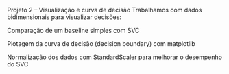 Projeto 2 – Visualização e curva de decisão
Trabalhamos com dados bidimensionais para visualizar decisões:

Comparação de um baseline simples com SVC

Plotagem da curva de decisão (decision boundary) com matplotlib

Normalização dos dados com StandardScaler para melhorar o desempenho do SVC